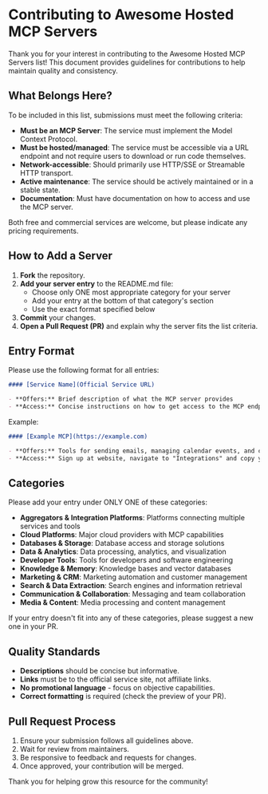 # Contributing to Awesome Hosted MCP Servers

Thank you for your interest in contributing to the Awesome Hosted MCP Servers list! This document provides guidelines for contributions to help maintain quality and consistency.

## What Belongs Here?

To be included in this list, submissions must meet the following criteria:

- **Must be an MCP Server**: The service must implement the Model Context Protocol.
- **Must be hosted/managed**: The service must be accessible via a URL endpoint and not require users to download or run code themselves.
- **Network-accessible**: Should primarily use HTTP/SSE or Streamable HTTP transport.
- **Active maintenance**: The service should be actively maintained or in a stable state.
- **Documentation**: Must have documentation on how to access and use the MCP server.

Both free and commercial services are welcome, but please indicate any pricing requirements.

## How to Add a Server

1. **Fork** the repository.
2. **Add your server entry** to the README.md file:
   - Choose only ONE most appropriate category for your server
   - Add your entry at the bottom of that category's section
   - Use the exact format specified below
3. **Commit** your changes.
4. **Open a Pull Request (PR)** and explain why the server fits the list criteria.

## Entry Format

Please use the following format for all entries:

```markdown
#### [Service Name](Official Service URL)

- **Offers:** Brief description of what the MCP server provides
- **Access:** Concise instructions on how to get access to the MCP endpoint
```

Example:

```markdown
#### [Example MCP](https://example.com)

- **Offers:** Tools for sending emails, managing calendar events, and creating tasks
- **Access:** Sign up at website, navigate to "Integrations" and copy your MCP endpoint URL
```

## Categories

Please add your entry under ONLY ONE of these categories:

- **Aggregators & Integration Platforms**: Platforms connecting multiple services and tools
- **Cloud Platforms**: Major cloud providers with MCP capabilities
- **Databases & Storage**: Database access and storage solutions
- **Data & Analytics**: Data processing, analytics, and visualization
- **Developer Tools**: Tools for developers and software engineering
- **Knowledge & Memory**: Knowledge bases and vector databases
- **Marketing & CRM**: Marketing automation and customer management
- **Search & Data Extraction**: Search engines and information retrieval
- **Communication & Collaboration**: Messaging and team collaboration
- **Media & Content**: Media processing and content management

If your entry doesn't fit into any of these categories, please suggest a new one in your PR.

## Quality Standards

- **Descriptions** should be concise but informative.
- **Links** must be to the official service site, not affiliate links.
- **No promotional language** - focus on objective capabilities.
- **Correct formatting** is required (check the preview of your PR).

## Pull Request Process

1. Ensure your submission follows all guidelines above.
2. Wait for review from maintainers.
3. Be responsive to feedback and requests for changes.
4. Once approved, your contribution will be merged.

Thank you for helping grow this resource for the community!
